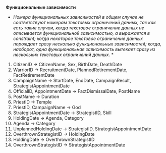**Функциональные зависимости**
* *Номера функциональных зависимостей в общем случае не соответствуют номерам текстовых ограничений данных, так как есть такие случаи, когда текстовое ограничение данных не описывается функциональной зависимостью, а выражается в constraint; когда некоторое текстовое ограничение данных порождает сразу несколько функциональных зависимостей; когда, наоборот, одна функциональная зависимость вытекает сразу из нескольких текстовых ограничений данных.* *
1.	CitizenID → CitizenName, Sex, BirthDate, DeathDate
2.	WarriorID → RecruitmentDate, PlannedRetirementDate, FactRetirementDate
3.	CampaignName → StartDate, EndDate, CampaignResult, StrategistAppointmentDate
4.	OfficialID, AppointmentDate → FactDismissalDate, PostName
5.	PostName → Duration
6.	PriestID → Temple
7.	PriestID, CampaignName → God
8.	StrategistAppointmentDate  → StrategistID, Skill
9.	HoldingDate → Agenda, Category
10.	Agenda → Category
11.	UnplannedHoldingDate → StrategistID, StrategistAppointmentDate 
12.	OverthrownStrategistID → HoldingDate
13.	HoldingDate → OverthrownStrategistID 
14.	OverthrownStrategistID → StrategistAppointmentDate
